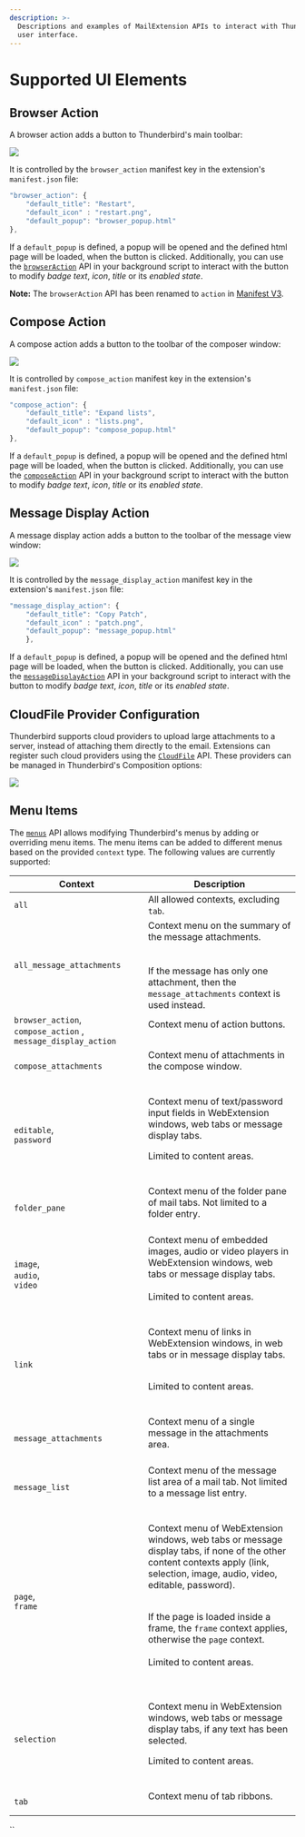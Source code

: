```yaml
---
description: >-
  Descriptions and examples of MailExtension APIs to interact with Thunderbird's
  user interface.
---
```


# Supported UI Elements

## Browser Action

A browser action adds a button to Thunderbird's main toolbar:

![](<../../.gitbook/assets/browserAction (1).png>)

It is controlled by the `browser_action` manifest key in the extension's `manifest.json` file:

```javascript
"browser_action": {
    "default_title": "Restart",
    "default_icon" : "restart.png",
    "default_popup": "browser_popup.html"
},
```

If a `default_popup` is defined, a popup will be opened and the defined html page will be loaded, when the button is clicked. Additionally, you can use the [`browserAction`](https://webextension-api.thunderbird.net/en/latest/browserAction.html) API in your background script to interact with the button to modify _badge text_, _icon_, _title_ or its _enabled state_.

**Note:** The `browserAction` API has been renamed to `action` in [Manifest V3](https://webextension-api.thunderbird.net/en/latest-mv3/action.html).

## Compose Action

A compose action adds a button to the toolbar of the composer window:

![](../../.gitbook/assets/composeAction.png)

It is controlled by `compose_action` manifest key in the extension's `manifest.json` file:

```javascript
"compose_action": {
    "default_title": "Expand lists",
    "default_icon" : "lists.png",
    "default_popup": "compose_popup.html"
},
```

If a `default_popup` is defined, a popup will be opened and the defined html page will be loaded, when the button is clicked. Additionally, you can use the [`composeAction`](https://webextension-api.thunderbird.net/en/latest/composeAction.html) API in your background script to interact with the button to modify _badge text_, _icon_, _title_ or its _enabled state_.

## Message Display Action

A message display action adds a button to the toolbar of the message view window:

![](../../.gitbook/assets/mda.png)

It is controlled by the `message_display_action` manifest key in the extension's `manifest.json` file:

```javascript
"message_display_action": {
    "default_title": "Copy Patch",
    "default_icon" : "patch.png",
    "default_popup": "message_popup.html"
    },
```

If a `default_popup` is defined, a popup will be opened and the defined html page will be loaded, when the button is clicked. Additionally, you can use the [`messageDisplayAction`](https://webextension-api.thunderbird.net/en/latest/messageDisplayAction.html) API in your background script to interact with the button to modify _badge text_, _icon_, _title_ or its _enabled state_.

## CloudFile Provider Configuration

Thunderbird supports cloud providers to upload large attachments to a server, instead of attaching them directly to the email. Extensions can register such cloud providers using the [`CloudFile`](https://webextension-api.thunderbird.net/en/latest/cloudFile.html) API. These providers can be managed in Thunderbird's Composition options:

![](../../.gitbook/assets/cloud.PNG)

## Menu Items

The [`menus`](https://webextension-api.thunderbird.net/en/latest/menus.html) API allows modifying Thunderbird's menus by adding or overriding menu items. The menu items can be added to different menus based on the provided `context` type. The following values are currently supported:

<table data-header-hidden><thead><tr><th width="288.3333333333333">Context</th><th width="457">Description</th></tr></thead><tbody><tr><td><code>all</code></td><td>All allowed contexts, excluding <code>tab</code>.</td></tr><tr><td><code>all_message_attachments</code></td><td>Context menu on the summary of the message attachments.<br><br><img src="../../.gitbook/assets/all_message_attachments.png" alt=""><br><br>If the message has only one attachment, then the <code>message_attachments</code> context is used instead.</td></tr><tr><td><code>browser_action</code>, <code>compose_action</code> , <code>message_display_action</code></td><td>Context menu of action buttons.<br><br><img src="../../.gitbook/assets/browser_action_context.png" alt=""></td></tr><tr><td><code>compose_attachments</code></td><td>Context menu of attachments in the compose window.<br><br><img src="../../.gitbook/assets/compose_attachments_context.png" alt=""></td></tr><tr><td><code>editable</code>,<br><code>password</code></td><td><p>Context menu of text/password input fields in WebExtension windows, web tabs or message display tabs.<br></p><p>Limited to content areas.<br><br><img src="../../.gitbook/assets/editable (1).png" alt="" data-size="original"></p></td></tr><tr><td><code>folder_pane</code></td><td>Context menu of the folder pane of mail tabs. Not limited to a folder entry.<br><br><img src="../../.gitbook/assets/folder_pane.PNG" alt="" data-size="original"></td></tr><tr><td><code>image</code>,<br><code>audio</code>,<br><code>video</code></td><td>Context menu of embedded images, audio or video players in WebExtension windows, web tabs or message display tabs.<br><br>Limited to content areas.<br><br><img src="../../.gitbook/assets/image (2).png" alt="" data-size="original"></td></tr><tr><td><code>link</code></td><td><p>Context menu of links in WebExtension windows, in web tabs or in message display tabs.</p><p><br>Limited to content areas.<br><br><img src="../../.gitbook/assets/link.PNG" alt="" data-size="original"></p></td></tr><tr><td><code>message_attachments</code></td><td>Context menu of a single message in the attachments area.<br><br><img src="../../.gitbook/assets/message_attachments_context.png" alt=""></td></tr><tr><td><code>message_list</code></td><td>Context menu of the message list area of a mail tab. Not limited to a message list entry.<br><br><img src="../../.gitbook/assets/message_list.PNG" alt="" data-size="original"></td></tr><tr><td><code>page</code>,<br><code>frame</code></td><td><p>Context menu of WebExtension windows, web tabs or message display tabs, if none of the other content contexts apply (link, selection, image, audio, video, editable, password).</p><p><br>If the page is loaded inside a frame, the <code>frame</code> context applies, otherwise the <code>page</code> context. <br><br>Limited to content areas. <br><br><img src="../../.gitbook/assets/page.PNG" alt="" data-size="original"></p></td></tr><tr><td><code>selection</code></td><td><p>Context menu in WebExtension windows, web tabs or message display tabs, if any text has been selected.<br></p><p>Limited to content areas.<br><br><img src="../../.gitbook/assets/selection.PNG" alt="" data-size="original"></p></td></tr><tr><td><code>tab</code></td><td>Context menu of tab ribbons.<br><br><img src="../../.gitbook/assets/tab.PNG" alt=""></td></tr></tbody></table>

\`\`
